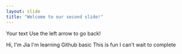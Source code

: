 ```yaml
---
layout: slide
title: "Welcome to our second slide!"
---
```

Your text
Use the left arrow to go back!

Hi, 
I'm Jia
I'm learning Github basic
This is fun
I can't wait to complete
